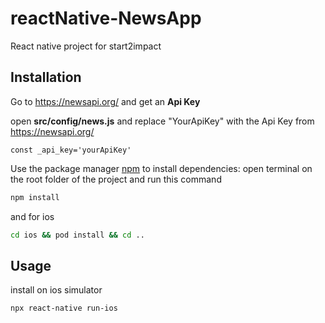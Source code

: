 # reactNative-NewsApp

React native project for start2impact

## Installation

Go to https://newsapi.org/ and get an **Api Key**

open **src/config/news.js** and replace "YourApiKey" with the Api Key from https://newsapi.org/ 

```
const _api_key='yourApiKey'

```



Use the package manager [npm](https://www.npmjs.com/) to install dependencies: 
open terminal on the root folder of the project and run this command

```bash
npm install
```

and for ios

```bash
cd ios && pod install && cd ..
```

## Usage

install on ios simulator

```
npx react-native run-ios
```

